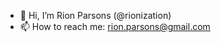 - 👋 Hi, I’m Rion Parsons (@rionization)
- 📫 How to reach me: <rion.parsons@gmail.com>

<!---
rionization/rionization is a ✨ special ✨ repository because its `README.md` (this file) appears on your GitHub profile.
You can click the Preview link to take a look at your changes.
--->
